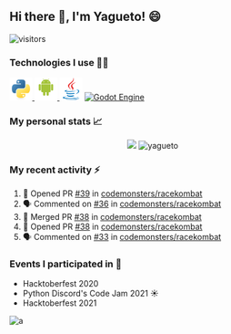 ## Hi there 👋, I'm Yagueto! 😄


![visitors](https://visitor-badge-reloaded.herokuapp.com/badge?page_id=yagueto_fina&style=for-the-badge)

### Technologies I use 👨‍💻

<p align="left"> 
<a href="https://www.python.org" target="_blank"><img src="https://raw.githubusercontent.com/devicons/devicon/master/icons/python/python-original.svg" alt="python" width="40" height="40"/> </a> 
<a href="https://developer.android.com" target="_blank"> <img src="https://raw.githubusercontent.com/devicons/devicon/master/icons/android/android-original-wordmark.svg" alt="android" width="40" height="40"/> </a>
<a href="https://www.java.com" target="_blank"><img src="https://raw.githubusercontent.com/devicons/devicon/master/icons/java/java-original.svg" alt="java" width="40" height="40"/></a>
<a href="https://www.godotengine.org" target="_blank"><img src="https://cdn.jsdelivr.net/gh/devicons/devicon/icons/godot/godot-original.svg" alt="Godot Engine" width="40" height="40"/> </a>

### My personal stats 📈
<div align="center"> 
  <a>
    <img src=https://github-readme-stats.vercel.app/api?username=yagueto&count_private=true&show_icons=true width=50%></img>
  </a>
  <img src="https://github-readme-streak-stats.herokuapp.com/?user=yagueto" alt="yagueto" width=49% />
</div>


### My recent activity ⚡

  <!--START_SECTION:activity-->
1. 💪 Opened PR [#39](https://github.com/codemonsters/racekombat/pull/39) in [codemonsters/racekombat](https://github.com/codemonsters/racekombat)
2. 🗣 Commented on [#36](https://github.com/codemonsters/racekombat/issues/36) in [codemonsters/racekombat](https://github.com/codemonsters/racekombat)
3. 🎉 Merged PR [#38](https://github.com/codemonsters/racekombat/pull/38) in [codemonsters/racekombat](https://github.com/codemonsters/racekombat)
4. 💪 Opened PR [#38](https://github.com/codemonsters/racekombat/pull/38) in [codemonsters/racekombat](https://github.com/codemonsters/racekombat)
5. 🗣 Commented on [#33](https://github.com/codemonsters/racekombat/issues/33) in [codemonsters/racekombat](https://github.com/codemonsters/racekombat)
  <!--END_SECTION:activity-->
  

### Events I participated in 📆

- Hacktoberfest 2020
- Python Discord's Code Jam 2021 ☀️
- Hacktoberfest 2021

![a](https://api.countapi.xyz/hit/yaguetogithub/profile?img)
